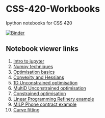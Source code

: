 # CSS-420-Workbooks
Ipython notebooks for CSS 420

[![Binder](http://mybinder.org/badge.svg)](http://mybinder.org/repo/alchemyst/CSS-420-Workbooks)

## Notebook viewer links

1. [Intro to jupyter](http://nbviewer.ipython.org/github/alchemyst/CSS-420-Workbooks/blob/master/Lecture%201%20Intro%20to%20jupyter.ipynb)
1. [Numpy techniques](http://nbviewer.ipython.org/github/alchemyst/CSS-420-Workbooks/blob/master/Numpy%20techniques.ipynb)
1. [Optimisation basics](http://nbviewer.ipython.org/github/alchemyst/CSS-420-Workbooks/blob/master/Lecture%202%20Optimisation%20basics.ipynb)
1. [Convexity and Hessians](http://nbviewer.ipython.org/github/alchemyst/CSS-420-Workbooks/blob/master/Lecture%203%20Convexity%20and%20Hessians.ipynb)
1. [1D Unconstrained optimisation](http://nbviewer.ipython.org/github/alchemyst/CSS-420-Workbooks/blob/master/Lecture%204%201D%20Unconstrained%20optimisation.ipynb)
1. [MultiD Unconstrained optimisation](http://nbviewer.ipython.org/github/alchemyst/CSS-420-Workbooks/blob/master/Lecture%205%20MultiD%20Unconstrained%20optimisation.ipynb)
1. [Constrained optimisation](http://nbviewer.ipython.org/github/alchemyst/CSS-420-Workbooks/blob/master/Constrained%20optimisation.ipynb)
1. [Linear Programming Refinery example](http://nbviewer.ipython.org/github/alchemyst/CSS-420-Workbooks/blob/master/Linear%20Programming%20Refinery%20example.ipynb)
1. [MILP Phone contract example](http://nbviewer.ipython.org/github/alchemyst/CSS-420-Workbooks/blob/master/MILP%20Phone%20contract%20example.ipynb)
1. [Curve fitting]((http://nbviewer.ipython.org/github/alchemyst/CSS-420-Workbooks/blob/master/Curve%20fitting.ipynb))
